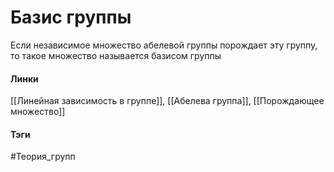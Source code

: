 # Базис группы
Если независимое множество абелевой группы порождает эту группу, то такое множество называется базисом группы

#### Линки
[[Линейная зависимость в группе]],
[[Абелева группа]],
[[Порождающее множество]]
#### Тэги 
 #Теория_групп 